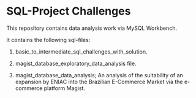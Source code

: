 # SQL-Project Challenges

This repository contains data analysis work via MySQL Workbench.

It contains the following sql-files:
1. basic_to_intermediate_sql_challenges_with_solution.

2. magist_database_exploratory_data_analysis file.

3. magist_database_data_analysis; An analysis of the suitability of an expansion by ENIAC into the Brazilian E-Commerce Market via the e-commerce platform Magist.
